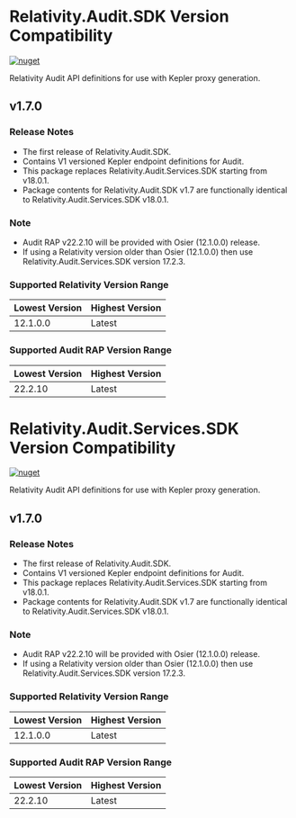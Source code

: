 # Relativity.Audit.SDK Version Compatibility

[![nuget](https://img.shields.io/nuget/v/Relativity.Audit.SDK.svg)](https://www.nuget.org/packages/Relativity.Audit.SDK/)

Relativity Audit API definitions for use with Kepler proxy generation.

## v1.7.0

### Release Notes
* The first release of Relativity.Audit.SDK.
* Contains V1 versioned Kepler endpoint definitions for Audit.
* This package replaces Relativity.Audit.Services.SDK starting from v18.0.1.
* Package contents for Relativity.Audit.SDK v1.7 are functionally identical to Relativity.Audit.Services.SDK v18.0.1.

### Note
* Audit RAP v22.2.10 will be provided with Osier (12.1.0.0) release.
* If using a Relativity version older than Osier (12.1.0.0) then use Relativity.Audit.Services.SDK version 17.2.3.

### Supported Relativity Version Range

Lowest Version | Highest Version
--- | ---
12.1.0.0 | Latest

### Supported Audit RAP Version Range

Lowest Version | Highest Version
--- | ---
22.2.10 | Latest


# Relativity.Audit.Services.SDK Version Compatibility

[![nuget](https://img.shields.io/nuget/v/Relativity.Audit.Services.SDK/17.2.3.svg)](https://www.nuget.org/packages/Relativity.Audit.Services.SDK/17.2.3)

Relativity Audit API definitions for use with Kepler proxy generation.

## v1.7.0

### Release Notes
* The first release of Relativity.Audit.SDK.
* Contains V1 versioned Kepler endpoint definitions for Audit.
* This package replaces Relativity.Audit.Services.SDK starting from v18.0.1.
* Package contents for Relativity.Audit.SDK v1.7 are functionally identical to Relativity.Audit.Services.SDK v18.0.1.

### Note
* Audit RAP v22.2.10 will be provided with Osier (12.1.0.0) release.
* If using a Relativity version older than Osier (12.1.0.0) then use Relativity.Audit.Services.SDK version 17.2.3.

### Supported Relativity Version Range

Lowest Version | Highest Version
--- | ---
12.1.0.0 | Latest

### Supported Audit RAP Version Range

Lowest Version | Highest Version
--- | ---
22.2.10 | Latest
